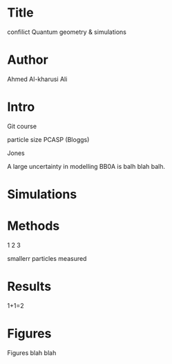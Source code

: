# Title
confilict Quantum geometry & simulations

# Author
Ahmed Al-kharusi
Ali 
# Intro

Git course

particle size PCASP (Bloggs)

Jones

A large uncertainty in modelling BB0A is balh blah balh.
# Simulations 


# Methods

1 2 3

smallerr particles measured

# Results

1+1=2

# Figures

Figures blah blah
